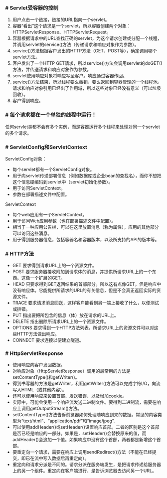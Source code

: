 ### # Servlet受容器的控制

1. 用户点击一个链接，链接的URL指向一个servlet。
2. 容器“看出”这个请求是一个servlet，所以容器创建两个对象：HTTPServletResponse、HTTPServletRequest。
3. 容器根据请求中的URL查找正确的servlet，为这个请求创建或分配一个线程，并调用servlet的service()方法（传递请求和响应对象作为参数）。
4. service()方法根据客户发出的HTTP方法（GET、POST等），确定调用哪个servlet方法。
5. 客户发出了一个HTTP GET请求，所以service()方法会调用servlet的doGET()方法，并传送请求和响应对象作为参数。
6. servlet使用响应对象将响应写至客户。响应通过容器传回。
7. service()方法结束，所以线程要么撤销，要么返回到容器管理的一个线程池。请求和响应对象引用已经出了作用域，所以这些对象已经没有意义（可以垃圾回收）。
8. 客户得到响应。

### # 每个请求都在一个单独的线程中运行！

任何servlet类都不会有多个实例，而是容器运行多个线程来处理对同一个servlet的多个请求。

### # ServletConfig和ServletContext

ServletConfig对象：

+ 每个servlet都有一个ServletConfig对象。
+ 用于向servlet传递部署信息（例如数据库或企业bean的查找名），而你不想把这个信息硬编码到servlet中（servlet初始化参数）。
+ 用于访问ServletContext。
+ 参数在部署描述文件中配置。

ServletContext

+ 每个web应用有一个ServletContext。
+ 用于访问Web应用参数（也在部署描述文件中配置）。
+ 相当于一种应用公告栏，可以在这里放置消息（称为属性），应用的其他部分可以访问这些消息。
+ 用于得到服务器信息，包括容器名和容器版本，以及所支持的API的版本等。

### # HTTP方法

+ GET 要求得到请求URL上的一个资源文件。
+ POST 要求服务器接收附加到请求体的消息，并提供所请求URL上的一个东西。这像一个扩展的GET。
+ HEAD 只要求得到GET返回结果的首部部分。所以这有点像GET，但是响应中没有响应体。它能提供所请求的URL的有关信息，但是不会真正返回实际的资源文件。
+ TRACE 要求请求消息回送，这样客户能看到另一端上接收了什么，以便测试或排错。
+ PUT 指出要把所包含的信息（体）放在请求的URL上。
+ DELETE 指出删除所请求URL上的一个资源文件。
+ OPTIONS 要求得到一个HTTP方法列表，所请求URL上的资源文件可以对这些HTTP方法做出响应。
+ CONNECT 要求连接以便建立隧道。

### # HttpServletResponse

+ 使用响应向客户发回数据。
+ 对响应对象（HttpServletResponse）调用的最常用的方法是setContentType()和getWriter()。
+ 得到书写器的方法是getWriter，利用getWriter()方法可以完成字符I/O，向流写入HTML（或其他内容）。
+ 还可以使用响应来设置首部、发送错误、以及增加cookie。
+ 实际中，可能会使用一个响应流发送二进制文件。要得到二进制流，需要在响应上调用getOutputStream()方法。
+ setContentType()方法告诉浏览器如何处理随响应到来的数据。常见的内容类型为“text/html”、“application/pdf”和“image/jpeg”.
+ 可以使用addHeader()或setHeader()设置响应首部。二者的区别是这个首部是否已经是响应的一部分。如果是，setHeader()会替换原来的值，而addHeader()会追加一个值。如果响应中没有这个首部，两者都是新增这个首部。
+ 要重定向一个请求，需要在响应上调用sendRedirect()方法（不能在已经提交，即已在流中写入数据后再重定向）。
+ 重定向和请求分派是不同的。请求分派在服务端发生，是把请求传递给服务器上的另一个组件。重定向在客户端进行，是告诉浏览器去访问另一个URL。









